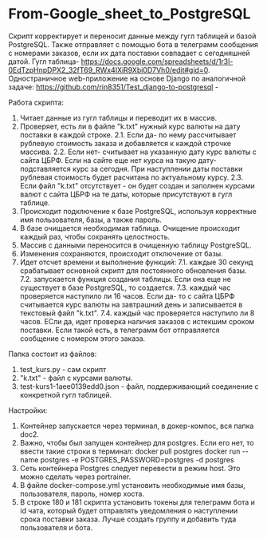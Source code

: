 # From-Google_sheet_to_PostgreSQL

Скрипт корректирует и переносит данные между гугл таблицей и базой PostgreSQL.
Также отправляет с помощью бота в телеграмм сообщения с номерами заказов, если их дата поставки совпадает с сегодняшней датой.
Гугл таблица- https://docs.google.com/spreadsheets/d/1r3l-0EdTzpHnpDPX2_32fT69_RWx4IXiR9Xbi0D7Vh0/edit#gid=0.
Одностраничное web-приложение на основе Django по аналогичной задаче:
https://github.com/rin8351/Test_django-to-postgresql - 

Работа скрипта:
1. Читает данные из гугл таблицы и переводит их в массив.
2. Проверяет, есть ли в файле "k.txt" нужный курс валюты на дату поставки в каждой строке. 
  2.1. Если да- по нему рассчитывает рублевую стоимость заказа и добавляется к каждой строчке массива.
  2.2. Если нет- считывает на указанную дату курс валюты с сайта ЦБРФ. Если на сайте еще нет курса на такую дату- подставляется курс за сегодня. 
  При наступлении даты поставки рублевая стоимость будет расчитана по актуальному курсу.
  2.3. Если файл "k.txt" отсутствует - он будет создан и заполнен курсами валют с сайта ЦБРФ на те даты, которые присутствуют в гугл таблице.
3. Происходит подключение к базе PostgreSQL, используя корректные имя пользователя, базы, а также пароль.
4. В базе очищается необходимая таблица. Очищение происходит каждый раз, чтобы сохранять целостность.
5. Массив с данными переносится в очищенную таблицу PostgreSQL.
6. Изменения сохраняются, происходит отключение от базы.
7. Идет отсчет времени и выполнение функций:
  7.1. каждые 30 секунд срабатывает основной скрипт для постоянного обновления базы.
  7.2. запускается функция создания таблицы. Если она еще не существует в базе PostgreSQL, то создается.
  7.3. каждый час проверяется наступило ли 16 часов. Если да- то с сайта ЦБРФ считывается курс валюты на завтрашний день и записывается в текстовый файл "k.txt".
  7.4. каждый час проверяется наступило ли 8 часов. ЕСли да, идет проверка наличия заказов с истекшим сроком поставки. Если такой есть, в телеграмм бот отправляется сообщение с номером этого заказа.

Папка состоит из файлов:
1. test_kurs.py - сам скрипт
2. "k.txt" - файл с курсами валюты.
3. test-kurs1-1aee0139edd0.json - файл, поддерживающий соединение с конкретной гугл таблицей.

Настройки:
1. Контейнер запускается через терминал, в докер-компос, вся папка doc2.
2. Важно, чтобы был запущен контейнер для postgres. Если его нет, то ввести такие строки в терминал:
  docker pull postgres
  docker run --name postgres -e POSTGRES_PASSWORD=postgres -d postgres
3. Сеть контейнера Postgres следует перевести в режим host. Это можно сделать через portrainer.
4. В файле docker-compose.yml установить необходимые имя базы, пользователя, пароль, номер хоста.
5. В строке 180 и 181 скрипта установить токены для телеграмм бота и id чата, который будет отправлять уведомления о наступлении срока поставки заказа. Лучше создать группу и добавить туда пользователя и бота.

